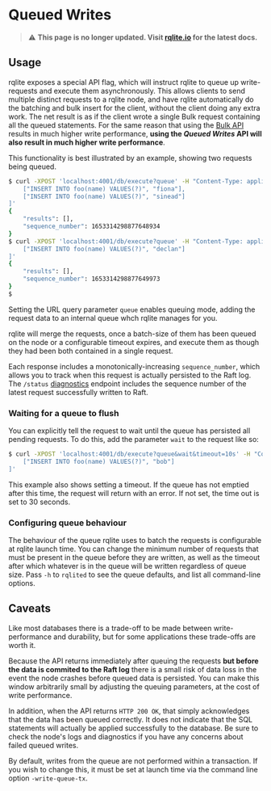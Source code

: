 # Queued Writes
> :warning: **This page is no longer updated. Visit [rqlite.io](https://www.rqlite.io) for the latest docs.**

## Usage

rqlite exposes a special API flag, which will instruct rqlite to queue up write-requests and execute them asynchronously. This allows clients to send multiple distinct requests to a rqlite node, and have rqlite automatically do the batching and bulk insert for the client, without the client doing any extra work. The net result is as if the client wrote a single Bulk request containing all the queued statements. For the same reason that using the [Bulk API](https://github.com/rqlite/rqlite/blob/master/DOC/BULK.md) results in much higher write performance, **using the _Queued Writes_ API will also result in much higher write performance**.

This functionality is best illustrated by an example, showing two requests being queued.
```bash
$ curl -XPOST 'localhost:4001/db/execute?queue' -H "Content-Type: application/json" -d '[
    ["INSERT INTO foo(name) VALUES(?)", "fiona"],
    ["INSERT INTO foo(name) VALUES(?)", "sinead"]
]'
{
    "results": [],
    "sequence_number": 1653314298877648934
}
$ curl -XPOST 'localhost:4001/db/execute?queue' -H "Content-Type: application/json" -d '[
    ["INSERT INTO foo(name) VALUES(?)", "declan"]
]'
{
    "results": [],
    "sequence_number": 1653314298877649973
}
$
```
Setting the URL query parameter `queue` enables queuing mode, adding the request data to an internal queue whch rqlite manages for you. 

rqlite will merge the requests, once a batch-size of them has been queued on the node or a configurable timeout expires, and execute them as though they had been both contained in a single request. 

Each response includes a monotonically-increasing `sequence_number`, which allows you to track when this request is actually persisted to the Raft log. The `/status` [diagnostics](https://github.com/rqlite/rqlite/blob/master/DOC/DIAGNOSTICS.md) endpoint includes the sequence number of the latest request successfully written to Raft.

### Waiting for a queue to flush
You can explicitly tell the request to wait until the queue has persisted all pending requests. To do this, add the parameter `wait` to the request like so:
```bash
$ curl -XPOST 'localhost:4001/db/execute?queue&wait&timeout=10s' -H "Content-Type: application/json" -d '[
    ["INSERT INTO foo(name) VALUES(?)", "bob"]
]'
```
This example also shows setting a timeout. If the queue has not emptied after this time, the request will return with an error. If not set, the time out is set to 30 seconds.

### Configuring queue behaviour
The behaviour of the queue rqlite uses to batch the requests is configurable at rqlite launch time. You can change the minimum number of requests that must be present in the queue before they are written, as well as the timeout after which whatever is in the queue will be written regardless of queue size. Pass `-h` to `rqlited` to see the queue defaults, and list all command-line options.

## Caveats
Like most databases there is a trade-off to be made between write-performance and durability, but for some applications these trade-offs are worth it.

Because the API returns immediately after queuing the requests **but before the data is commited to the Raft log** there is a small risk of data loss in the event the node crashes before queued data is persisted. You can make this window arbitrarily small by adjusting the queuing parameters, at the cost of write performance.

In addition, when the API returns `HTTP 200 OK`, that simply acknowledges that the data has been queued correctly. It does not indicate that the SQL statements will actually be applied successfully to the database. Be sure to check the node's logs and diagnostics if you have any concerns about failed queued writes.

By default, writes from the queue are not performed within a transaction. If you wish to change this, it must be set at launch time via the command line option `-write-queue-tx`.
